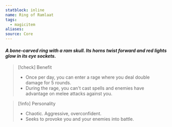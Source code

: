 ```yaml
---
statblock: inline
name: Ring of Ramlaat
tags:
  - magicitem
aliases: 
source: Core
---
```

#### *A bone-carved ring with a ram skull. Its horns twist forward and red lights glow in its eye sockets.*

>[!check] Benefit
>- Once per day, you can enter a rage where you deal double damage for 5 rounds.
>- During the rage, you can't cast spells and enemies have advantage on melee attacks against you.

>[!info] Personality
>- Chaotic. Aggressive, overconfident.
>- Seeks to provoke you and your enemies into battle.
